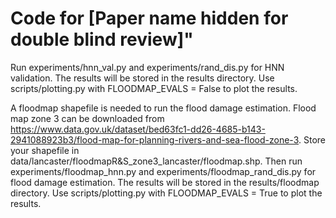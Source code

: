 # Code for [Paper name hidden for double blind review]"

Run experiments/hnn_val.py and experiments/rand_dis.py for HNN validation. The results will be stored in the results directory. Use scripts/plotting.py with FLOODMAP_EVALS = False to plot the results. 

A floodmap shapefile is needed to run the flood damage estimation. Flood map zone 3 can be downloaded from https://www.data.gov.uk/dataset/bed63fc1-dd26-4685-b143-2941088923b3/flood-map-for-planning-rivers-and-sea-flood-zone-3. Store your shapefile in data/lancaster/floodmapR&S_zone3_lancaster/floodmap.shp.
Then run experiments/floodmap_hnn.py and experiments/floodmap_rand_dis.py for flood damage estimation. The results will be stored in the results/floodmap directory. Use scripts/plotting.py with FLOODMAP_EVALS = True to plot the results. 
